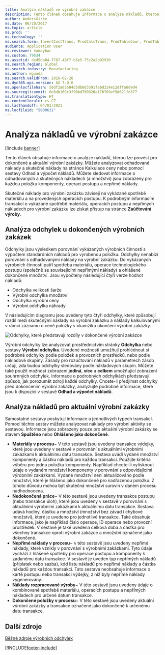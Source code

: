 ```yaml
---
title: Analýza nákladů ve výrobní zakázce
description: Tento článek obsahuje informace o analýze nákladů, kterou lze provést pro dokončené a aktuální výrobní zakázky. Můžete analyzovat odhadované náklady a skutečné náklady na stránce Kalkulace ceny nebo pomocí sestavy Odhad a výpočet nákladů. Můžete sledovat informace o odhadovaných a skutečných nákladech (a množství) jsou zobrazeny pro každou položku komponenty, operaci postupu a nepřímé náklady.
author: AndersGirke
ms.date: 06/20/2017
ms.topic: article
ms.prod: ''
ms.technology: ''
ms.search.form: InventCostTrans, ProdCalcTrans, ProdTableJour, ProdTableListPage, ProdSetupHistoricalCost
audience: Application User
ms.reviewer: kamaybac
ms.custom: 79634
ms.assetid: ded5da04-f787-49f7-b5e5-75c2a2b92930
ms.search.region: Global
ms.search.industry: Manufacturing
ms.author: mguada
ms.search.validFrom: 2016-02-28
ms.dyn365.ops.version: AX 7.0.0
ms.openlocfilehash: 50df2a63584d3db0d3b91fabd224e12dffa809d4
ms.sourcegitcommit: 0e8db169c3f90bd750826af76709ef5d621fd377
ms.translationtype: HT
ms.contentlocale: cs-CZ
ms.lasthandoff: 04/01/2021
ms.locfileid: "5809631"
---
```

# <a name="production-order-cost-analysis"></a>Analýza nákladů ve výrobní zakázce

[!include [banner](../includes/banner.md)]

Tento článek obsahuje informace o analýze nákladů, kterou lze provést pro dokončené a aktuální výrobní zakázky. Můžete analyzovat odhadované náklady a skutečné náklady na stránce Kalkulace ceny nebo pomocí sestavy Odhad a výpočet nákladů. Můžete sledovat informace o odhadovaných a skutečných nákladech (a množství) jsou zobrazeny pro každou položku komponenty, operaci postupu a nepřímé náklady.

Skutečné náklady pro výrobní zakázku závisejí na vykázané spotřebě materiálu a na provedených operacích postupu. K podrobným informacím transakcí o vykázané spotřebě materiálu, operacích postupu a nepřímých nákladech pro výrobní zakázku lze získat přístup na stránce **Zaúčtování výroby**.

## <a name="variance-analysis-for-a-completed-production-order"></a>Analýza odchylek u dokončených výrobních zakázek
Odchylky jsou výsledkem porovnání vykázaných výrobních činností s výpočtem standardních nákladů pro vyrobenou položku. Odchylky nenabízí porovnání s odhadovanými náklady na výrobní zakázku. Do vykázaných výrobních činností patří spotřeba materiálu, operace technologického postupu (společně se souvisejícími nepřímými náklady) a ohlášené dokončené množství. Jsou vypočteny následující čtyři verze hodnot nákladů:

-   Odchylka velikosti šarže
-   Výrobní odchylka množství
-   Odchylka výrobní ceny
-   Výrobní odchylka náhrady

V následujícím diagramu jsou uvedeny tyto čtyři odchylky, které způsobují rozdíl mezi skutečnými náklady na výrobní zakázku a náklady kalkulovanými v rámci záznamu o ceně položky v okamžiku ukončení výrobní zakázky. 

![Odchylky, které představují rozdíly v dokončené výrobní zakázce](./media/control.jpg) 

Výrobní odchylky lze analyzovat prostřednictvím stránky **Odchylka** nebo sestavy **Výrobní odchylka**. Uvedené možnosti umožňují prohlédnout si podrobné odchylky podle položek a provozních prostředků, nebo podle nákladové skupiny. Zásady pro rozúčtování nákladů v parametrech zásob určují, zda budou odchylky sledovány podle nákladových skupin. Můžete také použít možnost zobrazení **jediná**, **více** a **celkem** umožňující zobrazení souhrnných odchylek. Informace o podrobných odchylkách představují způsob, jak porozumět zdroji každé odchylky. Chcete-li předjímat odchylky před dokončením výrobní zakázky, analyzujte podrobné informace, které jsou k dispozici v sestavě **Odhad a výpočet nákladů**.

## <a name="cost-analysis-for-current-production-orders"></a>Analýza nákladů pro aktuální výrobní zakázky
Samostatné sestavy poskytují informace o jednotlivých typech transakcí. Pomocí těchto sestav můžete analyzovat náklady pro výrobní aktivity se sestavou. Informace jsou zobrazeny pouze pro aktuální výrobní zakázky se stavem **Spuštěno** nebo **Ohlášeno jako dokončené**.

-   **Materiály v procesu**− V této sestavě jsou uvedeny transakce výdejky, které jsou uvedeny v sestavě v porovnání s aktuálními výrobními zakázkami k aktuálnímu datu transakce. Sestava uvádí vydané množství komponenty a částku nákladů pro každou transakci. Použijte kritéria výběru pro jednu položku komponenty. Například chcete-li vytisknout údaje o vydaném množství komponenty v porovnání s odpovídajícími výrobními zakázkami. Vydané množství není aktualizováno podle množství, které je hlášeno jako dokončené pro nadřazenou položku. Z tohoto důvodu mohou být skutečná množství surovin v daném procesu nadhodnocena.
-   **Nedokončená práce**− V této sestavě jsou uvedeny transakce postupu (nebo transakce úloh), které jsou uvedeny v sestavě v porovnání s aktuálními výrobními zakázkami k aktuálnímu datu transakce. Sestava udává hodiny, částku a množství (množství bez závad i chybové množství), které je uvedeno pro jednotlivé transakce. Také obsahuje informace, jako je například číslo operace, ID operace nebo provozní prostředek. V sestavě je také uvedena celková doba a částka pro všechny transakce oproti výrobní zakázce a množství označené jako dokončené.
-   **Nepřímé náklady v procesu**− v této sestavě jsou uvedeny nepřímé náklady, které vznikly v porovnání s výrobními zakázkami. Tyto údaje vychází z hlášené spotřeby pro operace postupu a komponenty k zadanému datu transakce. V sestavě je uveden typ nepřímých nákladů (příplatek nebo sazba), kód listu nákladů pro nepřímé náklady a částka nákladů pro každou transakci. Tato sestava neobsahuje informace o kartě postupu nebo transakci výdejky, z níž byly nepřímé náklady vygenerovány.
-   **Náklady rozpracované výroby**− V této sestavě jsou uvedeny údaje o kombinované spotřebě materiálu, operacích postupu a nepřímých nákladech pro určené datum transakce.
-   **Dokončené položky v procesu**− V této sestavě jsou uvedeny aktuální výrobní zakázky a transakce označené jako dokončené k určenému datu transakce.


<a name="additional-resources"></a>Další zdroje
--------

[Běžné zdroje výrobních odchylek](common-sources-of-production-variances.md)





[!INCLUDE[footer-include](../../includes/footer-banner.md)]
